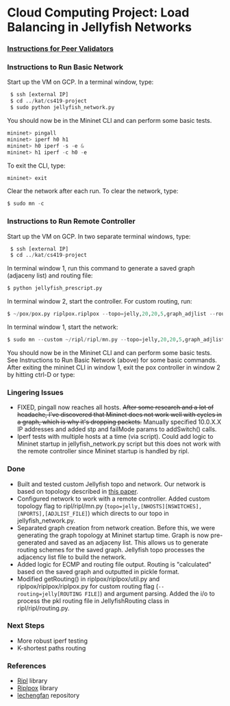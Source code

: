 # Cloud Computing Project: Load Balancing in Jellyfish Networks


### [Instructions for Peer Validators](https://docs.google.com/document/d/1gw0bQXfTPnE98h_51koCD04AAzTgu5nammc-pARR2Jw/edit?usp=sharing)

### Instructions to Run Basic Network
Start up the VM on GCP. In a terminal window, type:
``` python
 $ ssh [external IP]
 $ cd ../kat/cs419-project
 $ sudo python jellyfish_network.py
 ```
You should now be in the Mininet CLI and can perform some basic tests.

``` python
mininet> pingall
mininet> iperf h0 h1
mininet> h0 iperf -s -e &
mininet> h1 iperf -c h0 -e
```
To exit the CLI, type:
``` python
mininet> exit

```
Clear the network after each run. To clear the network, type:
``` python
$ sudo mn -c
```

### Instructions to Run Remote Controller

Start up the VM on GCP. In two separate terminal windows, type:
``` python
 $ ssh [external IP]
 $ cd ../kat/cs419-project
 ```
In terminal window 1, run this command to generate a saved graph (adjaceny list) and routing file:
``` python
$ python jellyfish_prescript.py
```
In terminal window 2, start the controller. For custom routing, run:
``` python
$ ~/pox/pox.py riplpox.riplpox --topo=jelly,20,20,5,graph_adjlist --routing=jelly,ecmp_8_test --mode=reactive
```
In terminal window 1, start the network:
``` python
$ sudo mn --custom ~/ripl/ripl/mn.py --topo=jelly,20,20,5,graph_adjlist --controller=remote --mac
```

You should now be in the Mininet CLI and can perform some basic tests. See Instructions to Run Basic Network (above) for some basic commands. After exiting the mininet CLI in window 1, exit the pox controller in window 2 by hitting ctrl-D or type:


### Lingering Issues
- FIXED, pingall now reaches all hosts. ~~After some research and a lot of headache, I've discovered that Mininet does not work well with cycles in a graph, which is why it's dropping packets.~~ Manually specified 10.0.X.X IP addresses and added stp and failMode params to addSwitch() calls.
- Iperf tests with multiple hosts at a time (via script). Could add logic to Mininet startup in jellyfish_network.py script but this does not work with the remote controller since Mininet startup is handled by ripl.

### Done
- Built and tested custom Jellyfish topo and network. Our network is based on topology described in [this paper](https://www.usenix.org/system/files/conference/nsdi12/nsdi12-final82.pdf).
- Configured network to work with a remote controller. Added custom topology flag to ripl/ripl/mn.py (``` topo=jelly,[NHOSTS][NSWITCHES],[NPORTS],[ADJLIST_FILE] ```) which directs to our topo in jellyfish_network.py.
- Separated graph creation from network creation. Before this, we were generating the graph topology at Mininet startup time. Graph is now pre-generated and saved as an adjaceny list. This allows us to generate routing schemes for the saved graph. Jellyfish topo processes the adjacency list file to build the network.
- Added logic for ECMP and routing file output. Routing is "calculated" based on the saved graph and outputted in pickle format.
- Modified getRouting() in riplpox/riplpox/util.py and riplpox/riplpox/riplpox.py for custom routing flag (```--routing=jelly[ROUTING FILE]```) and argument parsing. Added the i/o to process the pkl routing file in JellyfishRouting class in ripl/ripl/routing.py.

### Next Steps
- More robust iperf testing
- K-shortest paths routing

### References
- [Ripl](https://github.com/brandonheller/ripl) library
- [Riplpox](https://github.com/brandonheller/riplpox) library
- [lechengfan](https://github.com/lechengfan/cs244-assignment2/tree/f4f0f06fbb939a8a3bb9a10bd3446363f53bf6b2) repository
